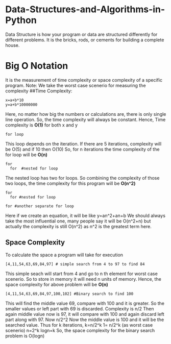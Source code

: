 # Data-Structures-and-Algorithms-in-Python
Data Structure is how your program or data are structured differently for different problems. It is the bricks, rods, or cements for building a complete house. 

# Big O Notation
It is the measurement of time complexity or space complexity of a specific program.
Note: We take the worst case scenerio for measuring the complexity
##Time Complexity:
```
x=a+b*10
y=a+b*10000000
```
Here, no matter how big the numbers or calculations are, there is only single line operation.
So, the time complexity will always be constant. Hence, Time complexity is  **O(1)** for both x and y

```
for loop
```
This loop depends on the iteration. If there are 5 iterations, complexity will be O(5) and if 10 then O(10)
So, for n iterations the time complexity of the for loop will be **O(n)**

```
for
  for  #nested for loop
```
The nested loop has two for loops. So combining the complexity of those two loops, the time complexity for this program will be **O(n^2)**

```
for
  for #nested for loop

for #another separate for loop
```
Here if we create an equation, it will be like y=an^2+an+b
We should always take the most influential one, many people say it will be O(n^2+n) but actually the complexity is still O(n^2) as n^2 is the greatest term here.

## Space Complexity
To calculate the space a program will take for execution

```
[4,11,54,63,69,84,97] # simple search from 4 to 97 to find 84
```
This simple seach will start from 4 and go to n th element for worst case scenerio. So to store in memory it will need n units of memory. 
Hence, the space complexity for above problem will be **O(n)**

```
[4,11,54,63,69,84,97,100,102] #Binary search to find 100
```
This will find the middle value 69, compare with 100 and it is greater. So the smaller values or left part with 69 is discarded. Complexity is n/2
Then again middle value now is 97, it will compare with 100 and again discard left part along with 97. Now n/2^2
Now the middle value is 100 and it will be the searched value. 
Thus for k iterations, 
k=n/2^k
1= n/2^k (as worst case scenerio)
n=2^k
logn=k
So, the space complexity for the binary search problem is O(logn)















